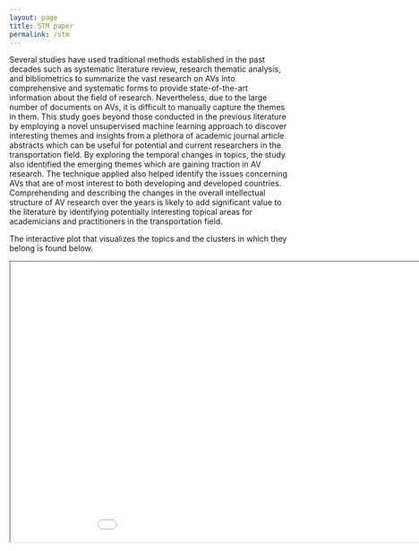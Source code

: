 ```yaml
---
layout: page
title: STM paper
permalink: /stm
---
```


Several studies have used traditional methods established in the past decades such as systematic literature review, research thematic analysis, and bibliometrics to summarize the vast research on AVs into comprehensive and systematic forms to provide state-of-the-art information about the field of research. Nevertheless, due to the large number of documents on AVs,  it is difficult to manually capture the themes in them. This study goes beyond those conducted in the previous literature by employing a novel unsupervised machine learning approach to discover interesting themes and insights from a plethora of academic journal article abstracts which can be useful for potential and current researchers in the transportation field. By exploring the temporal changes in topics, the study also identified the emerging themes which are gaining traction in AV research. The technique applied also helped identify the issues concerning AVs that are of most interest to both developing and developed countries. Comprehending and describing the changes in the overall intellectual structure of AV research over the years is likely to add significant value to the literature by identifying potentially interesting topical areas for academicians and practitioners in the transportation field.

The interactive plot that visualizes the topics and the clusters in which they belong is found below.

<iframe src="/Papers/assets/av_stm_model.html" height="500" width="1000"></iframe>

